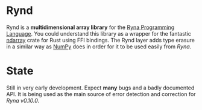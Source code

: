 # Rynd

Rynd is a **multidimensional array library** for the [Ryna Programming Language](https://github.com/Gabie-of-the-Bo/Ryna-Language). You could understand this library as a wrapper for the fantastic [ndarray](https://crates.io/crates/ndarray) crate for Rust using FFI bindings. The Rynd layer adds type erasure in a similar way as [NumPy](https://numpy.org/) does in order for it to be used easily from *Ryna*.

# State

Still in very early development. Expect **many** bugs and a badly documented API. It is being used as the main source of error detection and correction for *Ryna v0.10.0*.